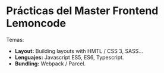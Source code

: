 # Prácticas del Master Frontend Lemoncode

Temas:
  - **Layout:** Building layouts with HMTL / CSS 3, SASS...
  - **Lenguajes:** Javascript ES5, ES6, Typescript.
  - **Bundling:** Webpack / Parcel.
